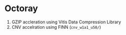 # Octoray

1. GZIP accleration using Vitis Data Compression Library
2. CNV accelration using FINN (`cnv_w1a1_u50/`)
